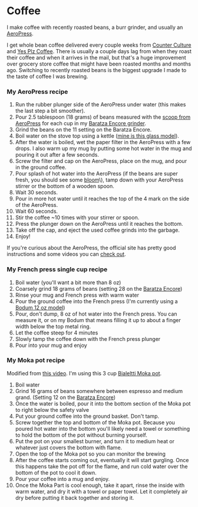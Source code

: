 # Coffee

I make coffee with recently roasted beans, a burr grinder, and usually an [AeroPress](https://www.amazon.com/AeroPress-Coffee-Espresso-Maker-Bitterness/dp/B0047BIWSK/ref=as_li_ss_tl?ie=UTF8&linkCode=ll1&tag=chrisltd-20&linkId=88cffaf4225567ad72181e8f5d5797e8&language=en_US).

I get whole bean coffee delivered every couple weeks from [Counter Culture](https://counterculturecoffee.com/) and [Yes Plz Coffee](https://www.yesplz.coffee/). There is usually a couple days lag from when they roast their coffee and when it arrives in the mail, but that's a huge improvement over grocery store coffee that might have been roasted months and months ago. Switching to recently roasted beans is the biggest upgrade I made to the taste of coffee I was brewing.

### My AeroPress recipe

1. Run the rubber plunger side of the AeroPress under water \(this makes the last step a bit smoother\).
2. Pour 2.5 tablespoon \(18 grams\) of beans measured with the [scoop from AeroPress](https://aeropress.com/product/scoop/) for each cup in my [Baratza Encore grinder](https://www.amazon.com/Baratza-Encore-Conical-Coffee-Grinder/dp/B007F183LK/ref=as_li_ss_tl?ie=UTF8&linkCode=ll1&tag=chrisltd-20&linkId=506f78ac8127812a94bcf7c9032f63cd&language=en_US). 
3. Grind the beans on the 11 setting on the Baratza Encore.
4. Boil water on the stove top using a kettle \([mine is this glass model](https://www.amazon.com/CAF%C3%89-BREW-COLLECTION-Stovetop-Whistling/dp/B013JM253U/ref=as_li_ss_tl?dchild=1&keywords=glass+kettle&qid=1591909317&sr=8-2&linkCode=ll1&tag=chrisltd-20&linkId=516c42e37ea40e28e72143dcce080c10&language=en_US)\).
5. After the water is boiled, wet the paper filter in the AeroPress with a few drops. I also warm up my mug by putting some hot water in the mug and pouring it out after a few seconds.
6. Screw the filter and cap on the AeroPress, place on the mug, and pour in the ground coffee.
7. Pour splash of hot water into the AeroPress \(if the beans are super fresh, you should see some [bloom](https://theroasterspack.com/blogs/news/13758377-what-is-the-bloom-and-why-should-you-care#:~:text=The%20bloom%20is%20the%20part,begins%20the%20brewing%2Fextraction%20process.)\), tamp down with your AeroPress stirrer or the bottom of a wooden spoon.
8. Wait 30 seconds.
9. Pour in more hot water until it reaches the top of the 4 mark on the side of the AeroPress.
10. Wait 60 seconds.
11. Stir the coffee ~10 times with your stirrer or spoon.
12. Press the plunger down on the AeroPress until it reaches the bottom.
13. Take off the cap, and eject the used coffee grinds into the garbage.
14. Enjoy!

If you're curious about the AeroPress, the official site has pretty good instructions and some videos you can [check out](https://aeropress.com/use-it-now/getting-started/).

### My French press single cup recipe

1. Boil water \(you'll want a bit more than 8 oz\)
2. Coarsely grind 18 grams of beans \(setting 28 on the [Baratza Encore](https://www.amazon.com/Baratza-Encore-Conical-Coffee-Grinder/dp/B007F183LK/ref=as_li_ss_tl?ie=UTF8&linkCode=ll1&tag=chrisltd-20&linkId=506f78ac8127812a94bcf7c9032f63cd&language=en_US)\)
3. Rinse your mug and French press with warm water
4. Pour the ground coffee into the French press \(I'm currently using a [Bodum 12 oz model](https://www.amazon.com/dp/B07HC22KQH/ref=as_li_ss_tl?th=1&linkCode=ll1&tag=chrisltd-20&linkId=293e67eae30293ca055e27cfe4905e7f&language=en_US)\)
5. Pour, don't dump, 8 oz of hot water into the French press. You can measure it, or on my Bodum that means filling it up to about a finger width below the top metal ring.
6. Let the coffee steep for 4 minutes
7. Slowly tamp the coffee down with the French press plunger
8. Pour into your mug and enjoy

### My Moka pot recipe

Modified from [this video](https://www.youtube.com/watch?v=rpyBYuu-wJI). I'm using this 3 cup [Bialeltti Moka pot](https://www.amazon.com/Original-Bialetti-Moka-Express-Stovetop/dp/B0000CF3Q6/ref=as_li_ss_tl?_encoding=UTF8&pd_rd_i=B0000CF3Q6&pd_rd_r=824f42e9-fc1d-45bb-8488-93ea1e090787&pd_rd_w=AZjCe&pd_rd_wg=ZqKzL&pf_rd_p=7b36d496-f366-4631-94d3-61b87b52511b&pf_rd_r=Q5E29HG6XRSEX1AX4S9K&psc=1&refRID=Q5E29HG6XRSEX1AX4S9K&linkCode=ll1&tag=chrisltd-20&linkId=1a5a84cd47ea5008269747552da37b5d&language=en_US).

1. Boil water
2. Grind 16 grams of beans somewhere between espresso and medium grand. \(Setting 12 on the [Baratza Encore](https://www.amazon.com/Baratza-Encore-Conical-Coffee-Grinder/dp/B007F183LK/ref=as_li_ss_tl?ie=UTF8&linkCode=ll1&tag=chrisltd-20&linkId=506f78ac8127812a94bcf7c9032f63cd&language=en_US)\)
3. Once the water is boiled, pour it into the bottom section of the Moka pot to right below the safety valve
4. Put your ground coffee into the ground basket. Don't tamp.
5. Screw together the top and bottom of the Moka pot. Because you poured hot water into the bottom you'll likely need a towel or something to hold the bottom of the pot without burning yourself.
6. Put the pot on your smallest burner, and turn it to medium heat or whatever just covers the bottom with flame.
7. Open the top of the Moka pot so you can monitor the brewing
8. After the coffee starts coming out, eventually it will start gurgling. Once this happens take the pot off for the flame, and run cold water over the bottom of the pot to cool it down.
9. Pour your coffee into a mug and enjoy.
10. Once the Moka Part is cool enough, take it apart, rinse the inside with warm water, and dry it with a towel or paper towel. Let it completely air dry before putting it back together and storing it.

